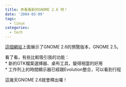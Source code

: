 ```yaml
---
title: 來看看新的GNOME 2.6 吧！
date: '2004-03-09'
tags:
  - linux
categories:
  - tech
---
```

[這個網站](http://www.clai.net/sayamindu/GNOME-2.6/GNOME_2_6.html)上面展示了GNOME 2.6的預覽版本，GNOME 2.5。  
  
看了看，有些比較吸引我的功能：  
\* 新的GTK檔案選擇器、桌布工具，變得相當的好用  
\* 工作列上的時間顯示器已經跟Evolution整合，可以看到行程  
  
這幾天GNOME 2.6就會釋出囉！  
  
